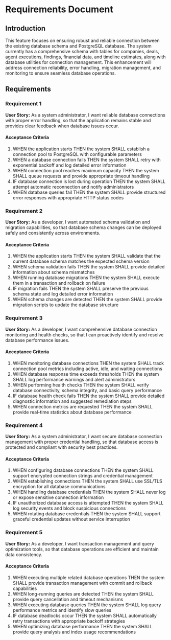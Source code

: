 # Requirements Document

## Introduction

This feature focuses on ensuring robust and reliable connection between the existing database schema and PostgreSQL database. The system currently has a comprehensive schema with tables for companies, deals, agent executions, findings, financial data, and timeline estimates, along with database utilities for connection management. This enhancement will address connection reliability, error handling, migration management, and monitoring to ensure seamless database operations.

## Requirements

### Requirement 1

**User Story:** As a system administrator, I want reliable database connections with proper error handling, so that the application remains stable and provides clear feedback when database issues occur.

#### Acceptance Criteria

1. WHEN the application starts THEN the system SHALL establish a connection pool to PostgreSQL with configurable parameters
2. WHEN a database connection fails THEN the system SHALL retry with exponential backoff and log detailed error information
3. WHEN connection pool reaches maximum capacity THEN the system SHALL queue requests and provide appropriate timeout handling
4. IF database connection is lost during operation THEN the system SHALL attempt automatic reconnection and notify administrators
5. WHEN database queries fail THEN the system SHALL provide structured error responses with appropriate HTTP status codes

### Requirement 2

**User Story:** As a developer, I want automated schema validation and migration capabilities, so that database schema changes can be deployed safely and consistently across environments.

#### Acceptance Criteria

1. WHEN the application starts THEN the system SHALL validate that the current database schema matches the expected schema version
2. WHEN schema validation fails THEN the system SHALL provide detailed information about schema mismatches
3. WHEN running database migrations THEN the system SHALL execute them in a transaction and rollback on failure
4. IF migration fails THEN the system SHALL preserve the previous schema state and log detailed error information
5. WHEN schema changes are detected THEN the system SHALL provide migration scripts to update the database structure

### Requirement 3

**User Story:** As a developer, I want comprehensive database connection monitoring and health checks, so that I can proactively identify and resolve database performance issues.

#### Acceptance Criteria

1. WHEN monitoring database connections THEN the system SHALL track connection pool metrics including active, idle, and waiting connections
2. WHEN database response time exceeds thresholds THEN the system SHALL log performance warnings and alert administrators
3. WHEN performing health checks THEN the system SHALL verify database connectivity, schema integrity, and basic query performance
4. IF database health check fails THEN the system SHALL provide detailed diagnostic information and suggested remediation steps
5. WHEN connection metrics are requested THEN the system SHALL provide real-time statistics about database performance

### Requirement 4

**User Story:** As a system administrator, I want secure database connection management with proper credential handling, so that database access is protected and compliant with security best practices.

#### Acceptance Criteria

1. WHEN configuring database connections THEN the system SHALL support encrypted connection strings and credential management
2. WHEN establishing connections THEN the system SHALL use SSL/TLS encryption for all database communications
3. WHEN handling database credentials THEN the system SHALL never log or expose sensitive connection information
4. IF unauthorized database access is attempted THEN the system SHALL log security events and block suspicious connections
5. WHEN rotating database credentials THEN the system SHALL support graceful credential updates without service interruption

### Requirement 5

**User Story:** As a developer, I want transaction management and query optimization tools, so that database operations are efficient and maintain data consistency.

#### Acceptance Criteria

1. WHEN executing multiple related database operations THEN the system SHALL provide transaction management with commit and rollback capabilities
2. WHEN long-running queries are detected THEN the system SHALL provide query cancellation and timeout mechanisms
3. WHEN executing database queries THEN the system SHALL log query performance metrics and identify slow queries
4. IF database deadlocks occur THEN the system SHALL automatically retry transactions with appropriate backoff strategies
5. WHEN optimizing database performance THEN the system SHALL provide query analysis and index usage recommendations